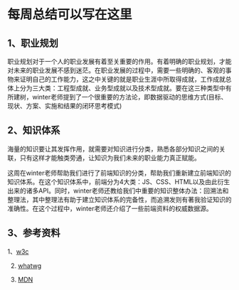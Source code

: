 # 每周总结可以写在这里
## 1、职业规划
职业规划对于一个人的职业发展有着至关重要的作用。有着明确的职业规划，才能对未来的职业发展不感到迷茫。在职业发展的过程中，需要一些明确的、客观的事物来证明自己的工作能力，这之中关键的就是职业生涯中所取得成就，工作成就总体上分为三大类：工程型成就、业务型成就以及技术型成就。要在这三种类型中有所建树，winter老师提到了一个很重要的方法论，即数据驱动的思维方式(目标、现状、方案、实施和结果的闭环思考模式)
## 2、知识体系
海量的知识要让其发挥作用，就需要对知识进行分类，熟悉各部分知识之间的关联，只有这样才能触类旁通，让知识为我们未来的职业能力真正赋能。 

这周在winter老师帮助我们进行了前端知识的分类，帮助我们重新建立前端知识的知识体系。在这个知识体系中，前端分为4大类：JS、CSS、HTML以及由此衍生出来的诸多API。同时，winter老师还教给我们中重要的知识整体办法：回溯法和整理法，其中整理法有助于建立知识体系的完备性，而追溯发则有著我验证知识的准确性。在这个过程中，winter老师还介绍了一些前端资料的权威数据源。  

## 3、参考资料  

 1、[w3c](https://www.w3.org/)

2. [whatwg](https://whatwg.org/)

3. [MDN](https://developer.mozilla.org/en-US/docs/Web)

